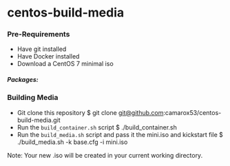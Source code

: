 # centos-build-media 

### Pre-Requirements
* Have git installed 
* Have Docker installed  
* Download a CentOS 7 minimal iso

##### Packages: 

### Building Media
* Git clone this repository 
$ git clone git@github.com:camarox53/centos-build-media.git
* Run the `build_container.sh` script
$ ./build_container.sh
* Run the `build_media.sh` script and pass it the mini.iso and kickstart file
$ ./build_media.sh -k base.cfg -i mini.iso

Note: Your new .iso will be created in your current working directory. 
